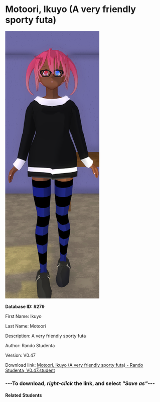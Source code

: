 # Motoori, Ikuyo (A very friendly sporty futa)

<img src="Files/Motoori, Ikuyo (A very friendly sporty futa).png" title="Motoori, Ikuyo (A very friendly sporty futa) - Rando Studenta, V0.47">

**Database ID: #279**

First Name: Ikuyo

Last Name: Motoori

Description: A very friendly sporty futa

Author: Rando Studenta

Version: V0.47

Download link: <a href="https://raw.githubusercontent.com/Arbiter1223/Daigaku-Gurashi-Custom-Students/master/Students/Files/Motoori%2C%20Ikuyo%20(A%20very%20friendly%20sporty%20futa)%20-%20Rando%20Studenta%2C%20V0.47.student">Motoori, Ikuyo (A very friendly sporty futa) - Rando Studenta, V0.47.student</a>

### ---**To download, _right-click_ the link, and select _"Save as"_**---

#### Related Students

